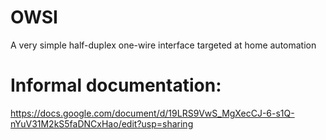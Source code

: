 # OWSI
A very simple half-duplex one-wire interface targeted at home automation

# Informal documentation:
https://docs.google.com/document/d/19LRS9VwS_MgXecCJ-6-s1Q-nYuV31M2kS5faDNCxHao/edit?usp=sharing
